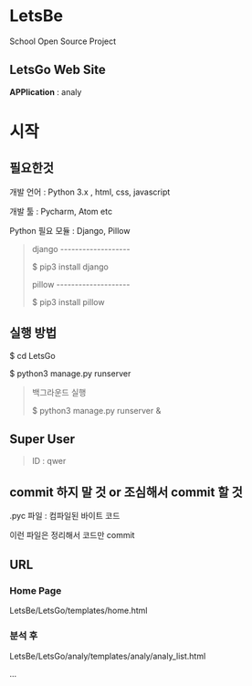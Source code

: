 # LetsBe
School Open Source Project



## LetsGo Web Site

**APPlication** : analy



# 시작

## 필요한것

개발 언어 : Python 3.x , html, css, javascript

개발 툴 : Pycharm, Atom etc

Python 필요 모듈 : Django, Pillow

> django -------------------
>
> $ pip3 install django
>
> pillow --------------------
>
> $ pip3 install pillow



## 실행 방법

$ cd LetsGo

$ python3 manage.py runserver

> 백그라운드 실행
>
> $ python3 manage.py runserver &



## Super User

> ID : qwer



## commit 하지 말 것 or 조심해서 commit 할 것

.pyc 파일 : 컴파일된 바이트 코드

이런 파일은 정리해서 코드만 commit





## URL

### Home Page 

LetsBe/LetsGo/templates/home.html



### 분석 후 

LetsBe/LetsGo/analy/templates/analy/analy_list.html

...

